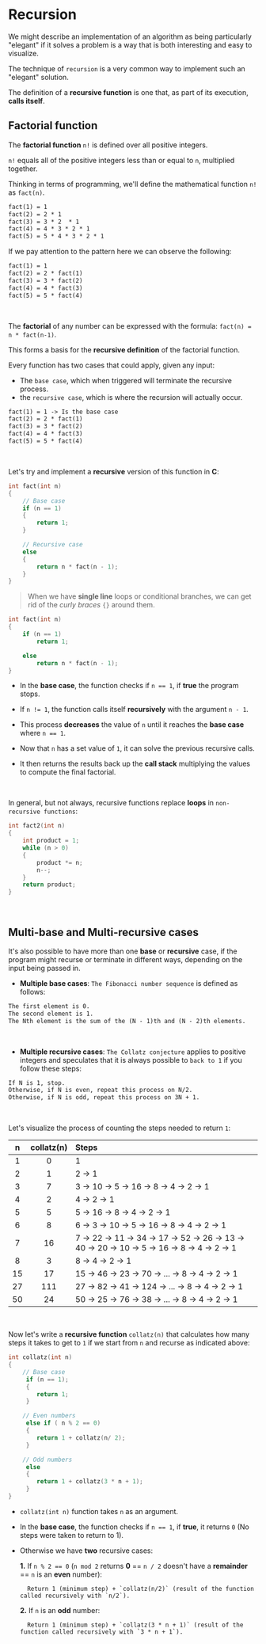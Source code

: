 # Recursion

We might describe an implementation of an algorithm as being particularly "elegant" if it solves a problem is a way that is both interesting and easy to visualize.

The technique of `recursion` is a very common way to implement such an "elegant" solution.

The definition of a **recursive function** is one that, as part of its execution, **calls itself**.

## Factorial function

The **factorial function** `n!` is defined over all positive integers. 

`n!` equals all of the positive integers less than or equal to `n`, multiplied together. 

Thinking in terms of programming, we'll define the mathematical function `n!` as `fact(n)`.

```txt
fact(1) = 1
fact(2) = 2 * 1
fact(3) = 3 * 2  * 1
fact(4) = 4 * 3 * 2 * 1
fact(5) = 5 * 4 * 3 * 2 * 1
```
If we pay attention to the pattern here we can observe the following:
```txt
fact(1) = 1
fact(2) = 2 * fact(1)
fact(3) = 3 * fact(2)
fact(4) = 4 * fact(3)
fact(5) = 5 * fact(4)
```
<br>

The **factorial** of any number can be expressed with the formula: `fact(n) = n * fact(n-1)`.

This forms a basis for the **recursive definition** of the factorial function.

Every function has two cases that could apply, given any input:

- The `base case`, which when triggered will terminate the recursive process.
- the `recursive case`, which is where the recursion will actually occur.

```txt
fact(1) = 1 -> Is the base case
fact(2) = 2 * fact(1)
fact(3) = 3 * fact(2)
fact(4) = 4 * fact(3)
fact(5) = 5 * fact(4)
```

<br>

Let's try and implement a **recursive** version of this function in **C**:

```c
int fact(int n)
{
    // Base case
    if (n == 1)
    {
        return 1;
    }

    // Recursive case
    else
    {
        return n * fact(n - 1);
    }
}
```

> When we have **single line** loops or conditional branches, we can get rid of the *curly braces* `{}` around them.

```c
int fact(int n)
{
    if (n == 1)
        return 1;

    else
        return n * fact(n - 1);
}
```
- In the **base case**, the function checks if `n == 1`, if **true** the program stops.

- If `n != 1`, the function calls itself **recursively** with the argument `n - 1`.

- This process **decreases** the value of `n` until it reaches the **base case** where `n == 1`.

- Now that `n` has a set value of `1`, it can solve the previous recursive calls.

- It then returns the results back up the **call stack** multiplying the values to compute the final factorial.

<br>

In general, but not always, recursive functions replace **loops** in `non-recursive functions`:

```c
int fact2(int n)
{
    int product = 1;
    while (n > 0)
    {
        product *= n;
        n--;
    }
    return product;
}
```
<br>

## Multi-base and Multi-recursive cases

It's also possible to have more than one **base** or **recursive** case, if the program might recurse or terminate in different ways, depending on the input being passed in.

- **Multiple base cases**: `The Fibonacci number sequence` is defined as follows:
```txt
The first element is 0.
The second element is 1.
The Nth element is the sum of the (N - 1)th and (N - 2)th elements.
```
<br>

- **Multiple recursive cases**: `The Collatz conjecture` applies to positive integers and speculates that it is always possible to `back to 1` if you follow these steps:
```txt
If N is 1, stop.
Otherwise, if N is even, repeat this process on N/2.
Otherwise, if N is odd, repeat this process on 3N + 1.
```
<br>

Let's visualize the process of counting the steps needed to return `1`:

|n|collatz(n)|Steps|
|:-:|:-:|:-|
|1|0|1|
|2|1|2 -> 1|
|3|7|3 -> 10 -> 5 -> 16 -> 8 -> 4 -> 2 -> 1|
|4|2|4 -> 2 -> 1|
|5|5|5 -> 16 -> 8 -> 4 -> 2 -> 1|
|6|8|6 -> 3 -> 10 -> 5 -> 16 -> 8 -> 4 -> 2 -> 1|
|7|16|7 -> 22 -> 11 -> 34 -> 17 -> 52 -> 26 -> 13 -> 40 -> 20 -> 10 -> 5 -> 16 -> 8 -> 4 -> 2 -> 1|
|8|3|8 -> 4 -> 2 -> 1|
|15|17|15 -> 46 -> 23 -> 70 -> ... -> 8 -> 4 -> 2 ->  1|
|27|111|27 -> 82 -> 41 -> 124 -> ... -> 8 -> 4 -> 2 -> 1|
|50|24|50 -> 25 -> 76 -> 38 -> ... -> 8 -> 4 -> 2 -> 1|

<br>

Now let's write a **recursive function** `collatz(n)` that calculates how many steps it takes to get to `1` if we start from `n` and recurse as indicated above:

```c
int collatz(int n)
{
    // Base case
     if (n == 1);
     {
        return 1;
     }

    // Even numbers
     else if ( n % 2 == 0)
     {
        return 1 + collatz(n/ 2);
     }

    // Odd numbers
     else
     {
        return 1 + collatz(3 * n + 1);
     }
}
```
- `collatz(int n)` function takes `n` as an argument.

- In the **base case**, the function checks if `n == 1`, if **true**, it returns `0` (No steps were taken to return to 1).

- Otherwise we have **two** recursive cases:

    **1.** If `n % 2 == 0` (`n mod 2` returns **0** == `n / 2` doesn't have a **remainder** == `n` is an **even** number):
 
        Return 1 (minimum step) + `collatz(n/2)` (result of the function called recursively with `n/2`).

    **2.** If `n` is an **odd** number:
 
        Return 1 (minimum step) + `collatz(3 * n + 1)` (result of the function called recursively with `3 * n + 1`).
